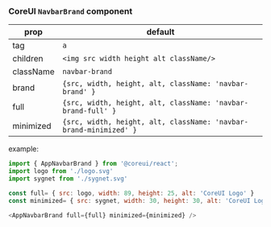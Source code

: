 ### CoreUI `NavbarBrand` component


prop | default
--- | ---
tag | `a`
children | `<img src width height alt className/>`
className | `navbar-brand`
brand | `{src, width, height, alt, className: 'navbar-brand' }`
full | `{src, width, height, alt, className: 'navbar-brand-full' }`
minimized | `{src, width, height, alt, className: 'navbar-brand-minimized' }`


example:
```js
import { AppNavbarBrand } from '@coreui/react';
import logo from './logo.svg'
import sygnet from './sygnet.svg'

const full= { src: logo, width: 89, height: 25, alt: 'CoreUI Logo' }
const minimized= { src: sygnet, width: 30, height: 30, alt: 'CoreUI Logo' }

<AppNavbarBrand full={full} minimized={minimized} />
```
